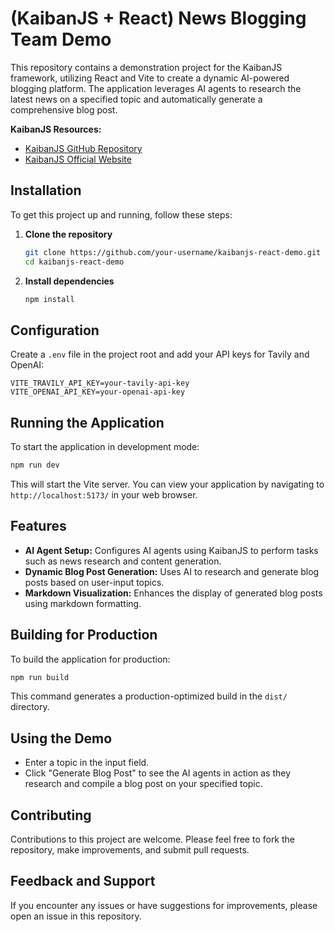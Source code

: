 # (KaibanJS + React) News Blogging Team Demo

This repository contains a demonstration project for the KaibanJS framework, utilizing React and Vite to create a dynamic AI-powered blogging platform. The application leverages AI agents to research the latest news on a specified topic and automatically generate a comprehensive blog post.

**KaibanJS Resources:**
- [KaibanJS GitHub Repository](https://github.com/kaiban-ai/KaibanJS)
- [KaibanJS Official Website](https://www.kaibanjs.com/)

## Installation

To get this project up and running, follow these steps:

1. **Clone the repository**

   ```bash
   git clone https://github.com/your-username/kaibanjs-react-demo.git
   cd kaibanjs-react-demo
   ```

2. **Install dependencies**

   ```bash
   npm install
   ```

## Configuration

Create a `.env` file in the project root and add your API keys for Tavily and OpenAI:

```
VITE_TRAVILY_API_KEY=your-tavily-api-key
VITE_OPENAI_API_KEY=your-openai-api-key
```

## Running the Application

To start the application in development mode:

```bash
npm run dev
```

This will start the Vite server. You can view your application by navigating to `http://localhost:5173/` in your web browser.

## Features

- **AI Agent Setup:** Configures AI agents using KaibanJS to perform tasks such as news research and content generation.
- **Dynamic Blog Post Generation:** Uses AI to research and generate blog posts based on user-input topics.
- **Markdown Visualization:** Enhances the display of generated blog posts using markdown formatting.

## Building for Production

To build the application for production:

```bash
npm run build
```

This command generates a production-optimized build in the `dist/` directory.

## Using the Demo

- Enter a topic in the input field.
- Click "Generate Blog Post" to see the AI agents in action as they research and compile a blog post on your specified topic.

## Contributing

Contributions to this project are welcome. Please feel free to fork the repository, make improvements, and submit pull requests.

## Feedback and Support

If you encounter any issues or have suggestions for improvements, please open an issue in this repository.